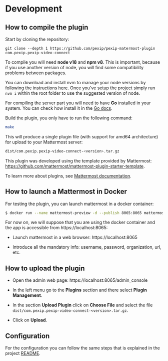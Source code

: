# Development

## How to compile the plugin

Start by cloning the repository:

```
git clone --depth 1 https://github.com/pexip/pexip-matermost-plugin com.pexip.pexip-video-connect
```

To compile you will need **node v18** and **npm v8**. This is important, because if you use another version of node, you will find some compatibility problems between packages.

You can download and install nvm to manage your node versions by following the instructions [here](https://github.com/nvm-sh/nvm). Once you've setup the project simply run `nvm i` within the root folder to use the suggested version of node.

For compiling the server part you will need to have **Go** installed in your system. You can check how install it in the [Go docs](https://go.dev/doc/install).

Build the plugin, you only have to run the following command:

```bash
make
```

This will produce a single plugin file (with support for amd64 architecture) for upload to your Mattermost server:

```bash
dist/com.pexip.pexip-video-connect-<version>.tar.gz
```

This plugin was developed using the template provided by Mattermost: https://github.com/mattermost/mattermost-plugin-starter-template.

To learn more about plugins, see [Mattermost documentation](https://developers.mattermost.com/extend/plugins/).


## How to launch a Mattermost in Docker

For testing the plugin, you can launch mattermost in a docker container:

```bash
$ docker run --name mattermost-preview -d --publish 8065:8065 mattermost/mattermost-preview
```

For now on, we will suppose that you are using the docker container and the app is accessible from https://localhost:8065:

- Launch mattermost in a web browser: https://localhost:8065

- Introduce all the mandatory info: username, password, organization, url, etc.

## How to upload the plugin

- Open the admin web page: https://localhost:8065/admin_console

- In the left menu go to the **Plugins** section and there select **Plugin Management**.

- In the section **Upload Plugin** click on **Choose File** and select the file `dist/com.pexip.pexip-video-connect-<version>.tar.gz`.

- Click on **Upload**.

## Configuration

For the configuration you can follow the same steps that is explained in the project [README](../README.md).